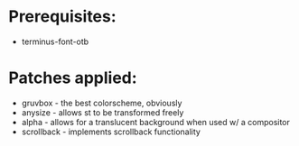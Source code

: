 # Prerequisites:
* terminus-font-otb

# Patches applied:
* gruvbox - the best colorscheme, obviously
* anysize - allows st to be transformed freely
* alpha - allows for a translucent background when used w/ a compositor
* scrollback - implements scrollback functionality
